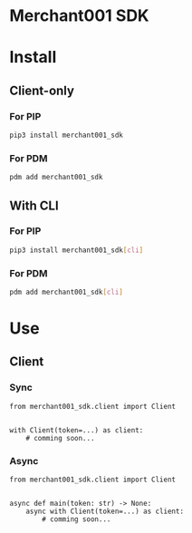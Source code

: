 # Merchant001 SDK

# Install

## Client-only

### For PIP

```bash
pip3 install merchant001_sdk
```

### For PDM

```bash
pdm add merchant001_sdk
```

## With CLI

### For PIP

```bash
pip3 install merchant001_sdk[cli]
```

### For PDM

```bash
pdm add merchant001_sdk[cli]
```

# Use

## Client

### Sync

```python3
from merchant001_sdk.client import Client


with Client(token=...) as client:
    # comming soon...

```

### Async

```python3
from merchant001_sdk.client import Client


async def main(token: str) -> None:
    async with Client(token=...) as client:
        # comming soon...

```
